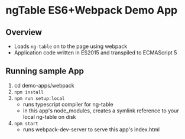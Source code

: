# ngTable ES6+Webpack Demo App

## Overview

* Loads `ng-table` on to the page using webpack
* Application code written in ES2015 and transpiled to ECMAScript 5

## Running sample App

1. cd demo-apps/webpack
2. `npm install`
3. `npm run setup:local`
    * runs typescript compiler for ng-table
    * in this app's node_modules, creates a symlink reference to your local ng-table on disk
4. `npm start`
    * runs webpack-dev-server to serve this app's index.html